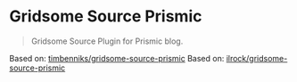 # Gridsome Source Prismic

> Gridsome Source Plugin for Prismic blog.

Based on: [timbenniks/gridsome-source-prismic](https://github.com/timbenniks/gridsome-source-prismic)
Based on: [ilrock/gridsome-source-prismic](https://github.com/ilrock/gridsome-source-prismic)
